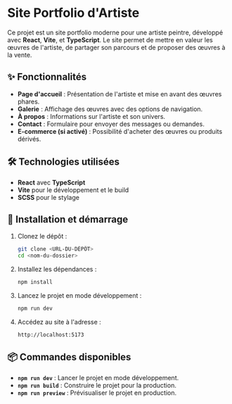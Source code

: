 # Site Portfolio d'Artiste

Ce projet est un site portfolio moderne pour une artiste peintre, développé avec **React**, **Vite**, et **TypeScript**. Le site permet de mettre en valeur les œuvres de l'artiste, de partager son parcours et de proposer des œuvres à la vente.

## ✨ Fonctionnalités

- **Page d'accueil** : Présentation de l'artiste et mise en avant des œuvres phares.
- **Galerie** : Affichage des œuvres avec des options de navigation.
- **À propos** : Informations sur l'artiste et son univers.
- **Contact** : Formulaire pour envoyer des messages ou demandes.
- **E-commerce (si activé)** : Possibilité d'acheter des œuvres ou produits dérivés.

## 🛠️ Technologies utilisées

- **React** avec **TypeScript**
- **Vite** pour le développement et le build
- **SCSS** pour le stylage

## 🚀 Installation et démarrage

1. Clonez le dépôt :
   ```bash
   git clone <URL-DU-DÉPÔT>
   cd <nom-du-dossier>
   ```

2. Installez les dépendances :
   ```bash
   npm install
   ```

3. Lancez le projet en mode développement :
   ```bash
   npm run dev
   ```

4. Accédez au site à l'adresse :
   ```
   http://localhost:5173
   ```

## 📦 Commandes disponibles

- **`npm run dev`** : Lancer le projet en mode développement.
- **`npm run build`** : Construire le projet pour la production.
- **`npm run preview`** : Prévisualiser le projet en production.